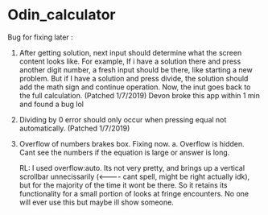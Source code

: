 # Odin_calculator

Bug for fixing later :

1. After getting solution, next input should determine what the screen content looks like. For example, If i have a solution there and press another digit number, a fresh input should be there, like starting a new problem. But if I have a solution and press divide, the solution should add the math sign and continue operation. Now, the inut goes back to the full calculation. (Patched 1/7/2019)
   Devon broke this app within 1 min and found a bug lol

2. Dividing by 0 error should only occur when pressing equal not automatically. (Patched 1/7/2019)

3. Overflow of numbers brakes box. Fixing now.
   a. Overflow is hidden. Cant see the numbers if the equation is large or answer is long.

   RL: I used overflow:auto. Its not very pretty, and brings up a vertical scrollbar unnecissarily (<---- cant spell, might be right actually idk), but for the majority of the time it wont be there. So it retains its functionality for a small portion of looks at fringe encounters. No one will ever use this but maybe ill show someone.
